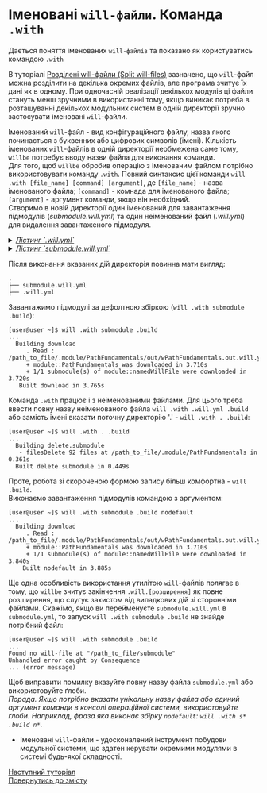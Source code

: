 # Іменовані `will-файли`. Команда `.with`  

Дається поняття іменованих `will-файлів` та показано як користуватись командою `.with`

В туторіалі [Розділені will-файли (Split will-files)](SplitWillFile.md) зазначено, що `will`-файл можна розділити на декілька окремих файлів, але програма зчитує їх дані як в одному. При одночасній реалізації декількох модулів ці файли стануть менш зручними в використанні тому, якщо виникає потреба в розташуванні декількох модульних систем в одній директорії зручно застосувати іменовані  `will`-файли.  

Іменований `will`-файл - вид конфігураційного файлу, назва якого починається з буквенних або цифрових символів (імені). Кількість іменованих `will`-файлів в одній директорії необмежена саме тому, `willbe` потребує вводу назви файла для виконання команди.  
Для того, щоб `willbe` обробив операцію з іменованим файлом потрібно використовувати команду `.with`. Повний синтаксис цієї команди `will .with [file_name] [command] [argument]`, де `[file_name]` - назва іменованого файла; `[command]` - комнада для іменованого файла; `[argument]` - аргумент команди, якщо він необхідний.   
Створимо в новій директорії один іменований для завантаження підмодулів (_submodule.will.yml_) та один неіменований файл (_.will.yml_) для видалення завантаженого підмодуля.  

<details>
    <summary><u><em>Лістинг `.will.yml`</em></u></summary>

```yaml

about :

  name : deleteSubmodule
  description : "To test named will-files"

path :

  fileToDelete :
      path : './.module/PathFundamentals'

step  :

  delete.submodule :
      inherit : predefined.delete
      filePath : path::fileToDelete*


build :

  delete.submodule :
      criterion :
          default : 1
      steps :
          - delete.*

```

</details>

<details>
    <summary><u><em>Лістинг `submodule.will.yml`</em></u></summary>

```yaml
about :

    name : namedWillFile
    description : "To test named will-files"
    version : 0.0.1

submodule :

    PathFundamentals : git+https:///github.com/Wandalen/wPathFundamentals.git/out/wPathFundamentals#master

build :

    download :        
      steps :
        - submodules.download
      criterion :
        default : 1

    nodefault :     
      steps :
        - submodules.download

```

</details>

Після виконання вказаних дій директорія повинна мати вигляд:  

```
.
├── submodule.will.yml
├── .will.yml

```

Завантажимо підмодулі за дефолтною збіркою (`will .with submodule .build`):

```
[user@user ~]$ will .with submodule .build
...
  Building download
     . Read : /path_to_file/.module/PathFundamentals/out/wPathFundamentals.out.will.yml
     + module::PathFundamentals was downloaded in 3.710s
     + 1/1 submodule(s) of module::namedWillFile were downloaded in 3.720s
   Built download in 3.765s

```

Команда `.with` працює і з неіменованими файлами. Для цього треба ввести повну назву неіменованого файла `will .with .will.yml .build` або замість імені вказати поточну директорію '.' - `will .with . .build`:  

```
[user@user ~]$ will .with . .build
...
  Building delete.submodule
   - filesDelete 92 files at /path_to_file/.module/PathFundamentals in 0.361s
  Built delete.submodule in 0.449s

```
Проте, робота зі скороченою формою запису більш комфортна - `will .build`.  
Виконаємо завантаження підмодулів командою з аргументом:

```
[user@user ~]$ will .with submodule .build nodefault
...
  Building download
     . Read : /path_to_file/.module/PathFundamentals/out/wPathFundamentals.out.will.yml
     + module::PathFundamentals was downloaded in 3.710s
     + 1/1 submodule(s) of module::namedWillFile were downloaded in 3.840s
    Built nodefault in 3.885s

```

Ще одна особливість використання утилітою `will`-файлів полягає в тому, що `willbe` зчитує закінчення `.will.[розширення]` як повне розширення, що слугує захистом від випадкових дій зі сторонніми файлами. Скажімо, якщо ви перейменуєте `submodule.will.yml` в `submodule.yml`, то запуск `will .with submodule .build` не знайде потрібний файл:

```
[user@user ~]$ will .with submodule .build
...
Found no will-file at "/path_to_file/submodule"           
Unhandled error caught by Consequence
... (error message)

```

Щоб виправити помилку вказуйте повну назву файла `submodule.yml` або використовуйте ґлоби.  
_Порада. Якщо потрібно вказати унікальну назву файла або єдиний аргумент команди в консолі операційної системи, використовуйте ґлоби. Наприклад, фраза яка виконає збірку `nodefault`: `will .with s* .build n*`._

- Іменовані `will`-файли - удосконалений інструмент побудови модульної системи, що здатен керувати окремими модулями в системі будь-якої складності.

[Наступний туторіал](UsingEachCommand.md)  
[Повернутись до змісту](../README.md#tutorials)
